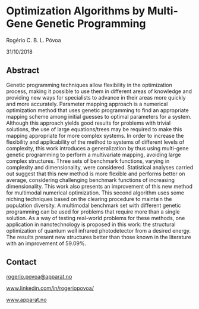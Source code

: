 
# Optimization Algorithms by Multi-Gene Genetic Programming

Rogério C. B. L. Póvoa

31/10/2018

## Abstract

Genetic programming techniques allow flexibility in the optimization process, making it possible to use them in different areas of knowledge and providing new ways for specialists to advance in their areas more quickly and more accurately. Parameter mapping approach is a numerical optimization method that uses genetic programming to find an appropriate mapping scheme among initial guesses to optimal parameters for a system. Although this approach yields good results for problems with trivial solutions, the use of large equations/trees may be required to make this mapping appropriate for more complex systems. In order to increase the flexibility and applicability of the method to systems of different levels of complexity, this work introduces a generalization by thus using multi-gene genetic programming to perform a multivariate mapping, avoiding large complex structures. Three sets of benchmark functions, varying in complexity and dimensionality, were considered. Statistical analyses carried out suggest that this new method is more flexible and performs better on average, considering challenging benchmark functions of increasing dimensionality. This work also presents an improvement of this new method for multimodal numerical optimization. This second algorithm uses some niching techniques based on the clearing procedure to maintain the population diversity. A multimodal benchmark set with different genetic programming can be used for problems that require more than a single solution. As a way of testing real-world problems for these methods, one application in nanotechnology is proposed in this work: the structural optimization of quantum well infrared photodetector from a desired energy. The results present new structures better than those known in the literature with an improvement of 59.09%.

## Contact

rogerio.povoa@apparat.no

www.linkedin.com/in/rogeriopovoa/

www.apparat.no
